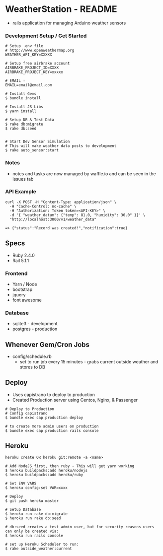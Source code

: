 # WeatherStation - README
- rails application for managing Arduino weather sensors

### Development Setup / Get Started
```
# Setup .env file
# http://www.openweathermap.org
WEATHER_API_KEY=XXXXX

# Setup free airbrake account
AIRBRAKE_PROJECT_ID=XXXX
AIRBRAKE_PROJECT_KEY=xxxxx

# EMAIL -
EMAIL=email@email.com

# Install Gems
$ bundle install

# Install JS Libs
$ yarn install

# Setup DB & Test Data
$ rake db:migrate
$ rake db:seed


# Start Dev Sensor Simulation
# This will make weather data posts to development
$ rake auto_sensor:start
```

### Notes
- notes and tasks are now managed by waffle.io and can be seen in the issues tab

### API Example
```
curl -X POST -H "Content-Type: application/json" \
  -H "Cache-Control: no-cache" \
  -H "Authorization: Token token=<API-KEY>" \
  -d '{ "weather_datum": {"temp": 81.0, "humidity": 30.0" }}' \
  "http://localhost:3000/v1/weather_data"

=> {"status":"Record was created!","notification":true}
```

## Specs
- Ruby 2.4.0
- Rail 5.1.1

### Frontend
  - Yarn / Node
  - bootstrap
  - jquery
  - font awesome

### Database
  - sqlite3 - development
  - postgres - production

## Whenever Gem/Cron Jobs
- config/schedule.rb
  - set to run job every 15 minutes - grabs current outside weather and stores to DB

## Deploy
- Uses capistrano to deploy to production
- Created Production server using Centos, Nginx, & Passenger

```
# Deploy to Production
# Config capistrano
$ bundle exec cap production deploy

# to create more admin users on production
$ bundle exec cap production rails console
```

## Heroku
```
heroku create OR heroku git:remote -a <name>

# Add NodeJS first, then ruby - This will get yarn working
$ heroku buildpacks:add heroku/nodejs
$ heroku buildpacks:add heroku/ruby

# Set ENV VARS
$ heroku config:set VAR=xxxx

# Deploy
$ git push heroku master

# Setup Database
$ heroku run rake db:migrate
$ heroku run rake db:seed

# db:seed creates a test admin user, but for security reasons users can only be created via:
$ heroku run rails console

# set up Heroku Scheduler to run:
$ rake outside_weather:current
```
